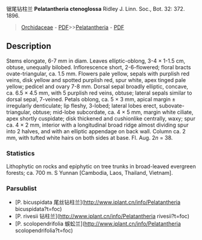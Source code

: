 锯尾钻柱兰 **Pelatantheria ctenoglossa** Ridley J. Linn. Soc., Bot. 32: 372. 1896.

> [Orchidaceae](http://www.iplant.cn/info/Orchidaceae?t=foc) - [PDF](http://www.iplant.cn/foc/pdf/Orchidaceae.pdf)>>[Pelatantheria](http://www.iplant.cn/info/Pelatantheria?t=foc) - [PDF](http://www.iplant.cn/foc/pdf/Pelatantheria.pdf)

## Description

Stems elongate, 6-7 mm in diam. Leaves elliptic-oblong, 3-4 × 1-1.5 cm, obtuse, unequally bilobed. Inflorescence short, 2-6-flowered; floral bracts ovate-triangular, ca. 1.5 mm. Flowers pale yellow, sepals with purplish red veins, disk yellow and spotted purplish red, spur white, apex tinged pale yellow; pedicel and ovary 7-8 mm. Dorsal sepal broadly elliptic, concave, ca. 6.5 × 4.5 mm, with 5 purplish red veins, obtuse; lateral sepals similar to dorsal sepal, 7-veined. Petals oblong, ca. 5 × 3 mm, apical margin ± irregularly denticulate; lip fleshy, 3-lobed; lateral lobes erect, subovate-triangular, obtuse; mid-lobe subcordate, ca. 4 × 5 mm, margin white ciliate, apex shortly cuspidate; disk thickened and cushionlike centrally, waxy; spur ca. 4 × 2 mm, interior with a longitudinal broad ridge almost dividing spur into 2 halves, and with an elliptic appendage on back wall. Column ca. 2 mm, with tufted white hairs on both sides at base. Fl. Aug. 2*n* = 38.

### Statistics
Lithophytic on rocks and epiphytic on tree trunks in broad-leaved evergreen forests; ca. 700 m. S Yunnan [Cambodia, Laos, Thailand, Vietnam].

### Parsublist

* [P.  bicuspidata  尾丝钻柱兰](http://www.iplant.cn/info/Pelatantheria bicuspidata?t=foc)
* [P.  rivesii  钻柱兰](http://www.iplant.cn/info/Pelatantheria rivesii?t=foc)
* [P.  scolopendrifolia  蜈蚣兰](http://www.iplant.cn/info/Pelatantheria scolopendrifolia?t=foc)
